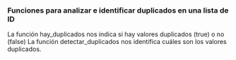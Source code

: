 ### Funciones para analizar e identificar duplicados en una lista de ID
La función hay_duplicados nos indica si hay valores duplicados (true) o no (false) 
La función detectar_duplicados nos identifica cuáles son los valores duplicados.
